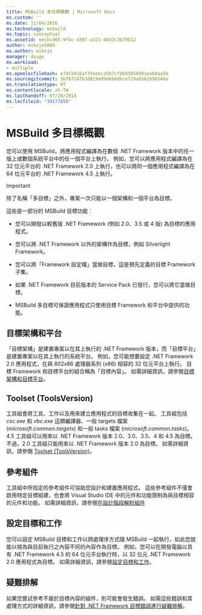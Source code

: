 ```yaml
---
title: MSBuild 多目標概觀 | Microsoft Docs
ms.custom: ''
ms.date: 11/04/2016
ms.technology: msbuild
ms.topic: conceptual
ms.assetid: eecbcd65-9fbc-4307-a321-46d3c3b79b12
author: mikejo5000
ms.author: mikejo
manager: douge
ms.workload:
- multiple
ms.openlocfilehash: e74fa916af3feebca5b7cf0b45950981eab0aa5b
ms.sourcegitcommit: 5b767247b3d819a99deb0dbce729a0562b9654ba
ms.translationtype: HT
ms.contentlocale: zh-TW
ms.lasthandoff: 07/20/2018
ms.locfileid: "39177850"
---
```

# <a name="msbuild-multitargeting-overview"></a>MSBuild 多目標概觀
您可以使用 MSBuild，將應用程式編譯為在數個 .NET Framework 版本中的任一版上或數個系統平台中的任一個平台上執行。 例如，您可以將應用程式編譯為在 32 位元平台的 .NET Framework 2.0 上執行，也可以將同一個應用程式編譯為在 64 位元平台的 .NET Framework 4.5 上執行。  
  
> [!IMPORTANT]
>  除了名稱「多目標」之外，專案一次只能以一個架構和一個平台為目標。  
  
 這些是一部分的 MSBuild 目標功能︰  
  
-   您可以開發以較舊版 .NET Framework (例如 2.0、3.5 或 4 版) 為目標的應用程式。  
  
-   您可以將 .NET Framework 以外的架構作為目標，例如 Silverlight Framework。  
  
-   您可以將「Framework 設定檔」當做目標，這是預先定義的目標 Framework 子集。  
  
-   如果 .NET Framework 目前版本的 Service Pack 已發行，您可以將它當做目標。  
  
-   MSBuild 多目標可保證應用程式只使用目標 Framework 和平台中提供的功能。  
  
## <a name="target-framework-and-platform"></a>目標架構和平台  
 「目標架構」是建置專案以在其上執行的 .NET Framework 版本，而「目標平台」是建置專案以在其上執行的系統平台。  例如，您可能想要設定 .NET Framework 2.0 應用程式，在與 802x86 處理器系列 (x86) 相容的 32 位元平台上執行。 目標 Framework 和目標平台的組合稱為「目標內容」。 如需詳細資訊，請參閱[目標架構和目標平台](../msbuild/msbuild-target-framework-and-target-platform.md)。  
  
## <a name="toolset-toolsversion"></a>Toolset (ToolsVersion)  
 工具組會將工具、工作以及用來建立應用程式的目標收集在一起。 工具組包括 *csc.exe* 和 *vbc.exe* 這類編譯器、一般 targets 檔案 (*microsoft.common.targets*) 和一般 tasks 檔案 (*microsoft.common.tasks*)。 4.5 工具組可以用來以 .NET Framework 版本 2.0、3.0、3.5、4 和 4.5 為目標。 不過，2.0 工具組只能用來以 .NET Framework 版本 2.0 為目標。 如需詳細資訊，請參閱 [Toolset (ToolsVersion)](../msbuild/msbuild-toolset-toolsversion.md)。  
  
## <a name="reference-assemblies"></a>參考組件  
 工具組中所指定的參考組件可協助您設計和建置應用程式。 這些參考組件不僅會啟用特定目標組建，也會將 Visual Studio IDE 中的元件和功能限制為與目標相容的元件和功能。 如需詳細資訊，請參閱[在設計階段解析組件](../msbuild/resolving-assemblies-at-design-time.md)  
  
## <a name="configure-targets-and-tasks"></a>設定目標和工作  
 您可以設定 MSBuild 目標和工作以跨處理序方式隨 MSBuild 一起執行，如此您就能以視為與目前執行之內容不同的內容作為目標。  例如，您可以在開發電腦以具有 .NET Framework 4.5 的 64 位元平台執行時，以 32 位元 .NET Framework 2.0 應用程式為目標。 如需詳細資訊，請參閱[設定目標和工作](../msbuild/configuring-targets-and-tasks.md)。  
  
## <a name="troubleshooting"></a>疑難排解  
 如果您嘗試參考不屬於目標內容的組件，則可能會發生錯誤。 如需這些錯誤和其處理方式的詳細資訊，請參閱[針對 .NET Framework 目標錯誤進行疑難排解](../msbuild/troubleshooting-dotnet-framework-targeting-errors.md)。